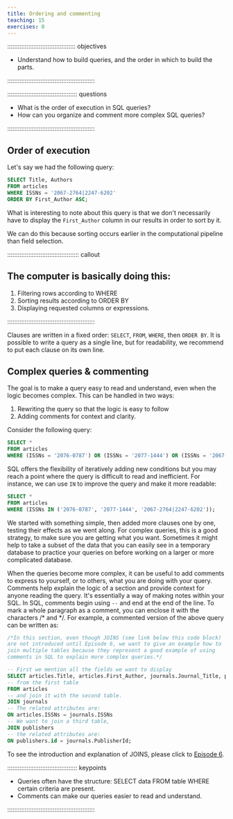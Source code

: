 ```yaml
---
title: Ordering and commenting
teaching: 15
exercises: 0
---
```


::::::::::::::::::::::::::::::::::::::: objectives

- Understand how to build queries, and the order in which to build the parts.

::::::::::::::::::::::::::::::::::::::::::::::::::

:::::::::::::::::::::::::::::::::::::::: questions

- What is the order of execution in SQL queries?
- How can you organize and comment more complex SQL queries?

::::::::::::::::::::::::::::::::::::::::::::::::::

## Order of execution

Let's say we had the following query:

```sql
SELECT Title, Authors
FROM articles
WHERE ISSNs = '2067-2764|2247-6202'
ORDER BY First_Author ASC;
```

What is interesting to note about this query is that we don't necessarily have to display the `First_Author` column in our results in order to sort by it.

We can do this because sorting occurs earlier in the computational pipeline than field selection.

:::::::::::::::::::::::::::::::::::::::::  callout

## The computer is basically doing this:

1. Filtering rows according to WHERE
2. Sorting results according to ORDER BY
3. Displaying requested columns or expressions.

::::::::::::::::::::::::::::::::::::::::::::::::::

Clauses are written in a fixed order: `SELECT`, `FROM`, `WHERE`, then `ORDER BY`. It is possible to write a query as a single line, but for readability, we recommend to put each clause on its own line.

## Complex queries \& commenting

The goal is to make a query easy to read and understand, even when the logic becomes complex. This can be handled in two ways:

1. Rewriting the query so that the logic is easy to follow
2. Adding comments for context and clarity.

Consider the following query:

```sql
SELECT *
FROM articles
WHERE (ISSNs = '2076-0787') OR (ISSNs = '2077-1444') OR (ISSNs = '2067-2764|2247-6202');
```

SQL offers the flexibility of iteratively adding new conditions but you may reach a point where the query is difficult to read and inefficient. For instance, we can use `IN` to improve the query and make it more readable:

```sql
SELECT *
FROM articles
WHERE (ISSNs IN ('2076-0787', '2077-1444', '2067-2764|2247-6202'));
```

We started with something simple, then added more clauses one by one, testing
their effects as we went along.  For complex queries, this is a good strategy, to make sure you are getting what you want. Sometimes it might help to take a subset of the data that you can easily see in a temporary database to practice your queries on before working on a larger or more complicated database.

When the queries become more complex, it can be useful to add comments to express to yourself, or to others, what you are doing with your query. Comments help explain the logic of a section and provide context for anyone reading the query. It's essentially a way of making notes within your SQL. In SQL, comments begin using <code class="language-plaintext highlighter-rouge">\--</code> and end at the end of the line. To mark a whole paragraph as a comment, you can enclose it with the characters /\* and \*/. For example, a commented version of the above query can be written as:

```sql
/*In this section, even though JOINS (see link below this code block)
are not introduced until Episode 6, we want to give an example how to
join multiple tables because they represent a good example of using
comments in SQL to explain more complex queries.*/

-- First we mention all the fields we want to display
SELECT articles.Title, articles.First_Author, journals.Journal_Title, publishers.Publisher
-- from the first table
FROM articles
-- and join it with the second table.
JOIN journals
-- The related attributes are:
ON articles.ISSNs = journals.ISSNs
-- We want to join a third table,
JOIN publishers
-- the related attributes are:
ON publishers.id = journals.PublisherId;
```

To see the introduction and explanation of JOINS, please click to [Episode 6](06-joins-aliases.md).

:::::::::::::::::::::::::::::::::::::::: keypoints

- Queries often have the structure: SELECT data FROM table WHERE certain criteria are present.
- Comments can make our queries easier to read and understand.

::::::::::::::::::::::::::::::::::::::::::::::::::



